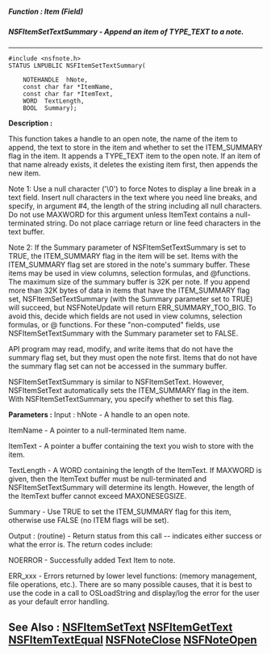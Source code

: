 ##### Function : Item (Field)
##### NSFItemSetTextSummary - Append an item of TYPE_TEXT to a note.
---
```
#include <nsfnote.h>
STATUS LNPUBLIC NSFItemSetTextSummary(

	NOTEHANDLE  hNote,
	const char far *ItemName,
	const char far *ItemText,
	WORD  TextLength,
	BOOL  Summary);
```
**Description :**

This function takes a handle to an open note, the name of the item to append, 
the text to store in the item and whether to set the ITEM_SUMMARY flag in the 
item.  It appends a TYPE_TEXT item to the open note. If an item of that name 
already exists, it deletes the existing item first, then appends the new item.

Note 1:  Use a null character ('\0') to force Notes to display a line break in 
a text field.  Insert null characters in the text where you need line breaks, 
and specify, in argument #4, the length of the string including all null 
characters. Do not use MAXWORD for this argument unless ItemText contains a 
null-terminated string. Do not place carriage return or line feed characters in 
the text buffer.  

Note 2: If the Summary parameter of NSFItemSetTextSummary is set to TRUE, the 
ITEM_SUMMARY flag in the item will be set. Items with the ITEM_SUMMARY flag set 
are stored in the note's summary buffer. These items may be used in view 
columns,  selection formulas, and @functions. The maximum size of the summary 
buffer is 32K per note. If you append more than 32K bytes of data in items that 
have the ITEM_SUMMARY flag set, NSFItemSetTextSummary (with the Summary 
parameter set to TRUE) will succeed, but NSFNoteUpdate will return 
ERR_SUMMARY_TOO_BIG. To avoid this, decide which fields are not used in view 
columns, selection formulas, or @ functions. For these "non-computed" fields, 
use NSFItemSetTextSummary with the Summary parameter set to FALSE.

API program may read, modify, and write items that do not have the summary flag 
set, but they must open the note first. Items that do not have the summary flag 
set can not be accessed in the summary buffer.

NSFItemSetTextSummary is similar to NSFItemSetText.  However, NSFItemSetText 
automatically sets the ITEM_SUMMARY flag in the item.  With 
NSFItemSetTextSummary, you specify whether to set this flag.

**Parameters :**
Input :
hNote  -  A handle to an open note.

ItemName  -  A pointer to a null-terminated Item name.

ItemText  -  A pointer a buffer containing the text you wish to store with the item.

TextLength  -  A WORD containing the length of the ItemText.  If MAXWORD is given, then the ItemText buffer must be null-terminated and NSFItemSetTextSummary will determine its length.  However, the length of the ItemText buffer cannot exceed MAXONESEGSIZE.

Summary  -  Use TRUE to set the ITEM_SUMMARY flag for this item, otherwise use FALSE (no ITEM flags will be set).

Output :
(routine)  -  Return status from this call -- indicates either success or what the error is. The return codes include:

NOERROR - Successfully added Text Item to note.

ERR_xxx - Errors returned by lower level functions: (memory management, file operations, etc.).  There are so many possible causes, that it is best to use the code in a call to OSLoadString and display/log the error for the user as your default error handling.



**See Also :**
[NSFItemSetText](/reference/Func/NSFItemSetText)
[NSFItemGetText](/reference/Func/NSFItemGetText)
[NSFItemTextEqual](/reference/Func/NSFItemTextEqual)
[NSFNoteClose](/reference/Func/NSFNoteClose)
[NSFNoteOpen](/reference/Func/NSFNoteOpen)
---
